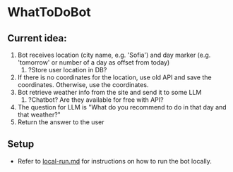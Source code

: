 # WhatToDoBot

## Current idea:

1. Bot receives location (city name, e.g. 'Sofia') and day marker (e.g. 'tomorrow' or number of a day as offset from
   today)
   1. ?Store user location in DB?
2. If there is no coordinates for the location, use old API and save the coordinates. Otherwise, use the coordinates.
3. Bot retrieve weather info from the site and send it to some LLM
   1. ?Chatbot? Are they available for free with API?
4. The question for LLM is "What do you recommend to do in that day and that weather?"
5. Return the answer to the user

## Setup

- Refer to [local-run.md](docs/local-run.md) for instructions on how to run the bot locally.